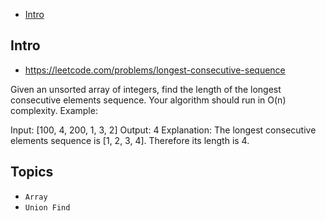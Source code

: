 - [Intro](#intro)

## Intro

- https://leetcode.com/problems/longest-consecutive-sequence

Given an unsorted array of integers, find the length of the longest consecutive elements sequence.
Your algorithm should run in O(n) complexity.
Example:

Input: [100, 4, 200, 1, 3, 2]
Output: 4
Explanation: The longest consecutive elements sequence is [1, 2, 3, 4]. Therefore its length is 4.



## Topics

- `Array`
- `Union Find`


